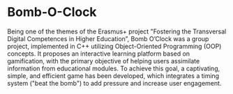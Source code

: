# Bomb-O-Clock
Being one of the themes of the Erasmus+ project "Fostering the Transversal Digital Competences in Higher Education”, Bomb O’Clock was a group project, implemented in C++ utilizing Object-Oriented Programming (OOP) concepts.
It
proposes an interactive learning platform based on gamification, with the primary objective of helping users assimilate
information from educational modules. To achieve this goal, a captivating, simple, and efficient game has been developed,
which integrates a timing system ("beat the bomb") to add pressure and increase user engagement.
